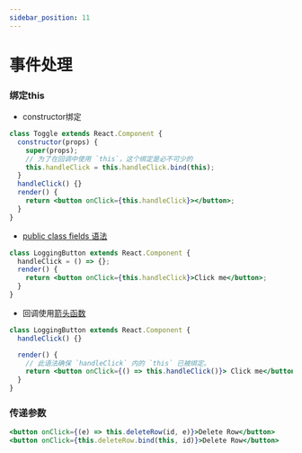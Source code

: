 ```yaml
---
sidebar_position: 11
---
```


# 事件处理

### 绑定this

- constructor绑定

```jsx
class Toggle extends React.Component {
  constructor(props) {
    super(props);
    // 为了在回调中使用 `this`，这个绑定是必不可少的
    this.handleClick = this.handleClick.bind(this);
  }
  handleClick() {}
  render() {
    return <button onClick={this.handleClick}></button>;
  }
}
```

- [public class fields 语法](https://babeljs.io/docs/plugins/transform-class-properties/)

```jsx
class LoggingButton extends React.Component {
  handleClick = () => {};
  render() {
    return <button onClick={this.handleClick}>Click me</button>;
  }
}
```

- 回调使用[箭头函数](https://developer.mozilla.org/en/docs/Web/JavaScript/Reference/Functions/Arrow_functions)

```jsx
class LoggingButton extends React.Component {
  handleClick() {}

  render() {
    // 此语法确保 `handleClick` 内的 `this` 已被绑定。
    return <button onClick={() => this.handleClick()}> Click me</button>;
  }
}
```

### **传递参数**

```jsx
<button onClick={(e) => this.deleteRow(id, e)}>Delete Row</button>
<button onClick={this.deleteRow.bind(this, id)}>Delete Row</button>
```